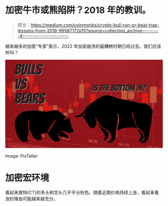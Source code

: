 # 加密牛市或熊陷阱？2018 年的教训。

> 原文：<https://medium.com/coinmonks/crypto-bull-run-or-bear-trap-lessons-from-2018-99587172e15?source=collection_archive---------4----------------------->

越来越多的加密“专家”表示，2022 年加密崩溃的最糟糕时期已经过去。我们应该听吗？

![](img/bb6c4216290e7b18f9e0fbb0e7947652.png)

Image: PixTeller

# 加密宏环境

看起来推特(CT)的多头和空头几乎平分秋色。随着近期价格持续上涨，看起来看涨的理由可能越来越充分。